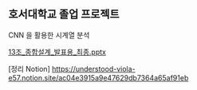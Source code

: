 ## 호서대학교 졸업 프로젝트

CNN 을 활용한 시계열 분석 

[13조_종합설계_발표용_최종.pptx](https://github.com/kosaf1996/2021_Hoseo_AI_Project/files/7759866/13._._._.pptx)

[정리 Notion]
https://understood-viola-e57.notion.site/ac04e3915a9e47629db7364a65af91eb
